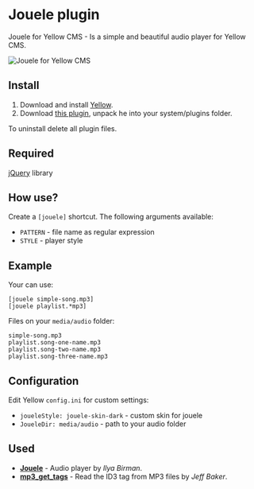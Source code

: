 Jouele plugin
=============
Jouele for Yellow CMS - Is a simple and beautiful audio player for Yellow CMS.

![Jouele for Yellow CMS](https://raw.githubusercontent.com/sashatravkina/yellow-plugin-jouele/master/screenshot.png)

Install
-------
1. Download and install [Yellow](https://github.com/datenstrom/yellow/).
2. Download [this plugin](https://github.com/sashatravkina/yellow-plugin-jouele/archive/master.zip), unpack he into your system/plugins folder.

To uninstall delete all plugin files.

Required
--------
[jQuery](https://jquery.com) library

How use?
--------
Create a `[jouele]` shortcut. The following arguments available:

- `PATTERN` - file name as regular expression
- `STYLE` - player style

Example
-------
Your can use:

    [jouele simple-song.mp3]
    [jouele playlist.*mp3]

Files on your `media/audio` folder:

    simple-song.mp3
    playlist.song-one-name.mp3
    playlist.song-two-name.mp3
    playlist.song-three-name.mp3

Configuration
-------------
Edit Yellow `config.ini` for custom settings:

- `joueleStyle: jouele-skin-dark` - custom skin for jouele
- `JoueleDir: media/audio` - path to your audio folder

Used
-------
* **[Jouele](https://ilyabirman.net/projects/jouele/)** - Audio player by *Ilya Birman*.
* **[mp3_get_tags](http://www.seabreezecomputers.com/tips/mp3_id3_tag.htm)** - Read the ID3 tag from MP3 files by *Jeff Baker*.
